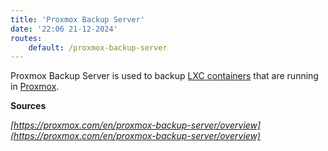 ```yaml
---
title: 'Proxmox Backup Server'
date: '22:06 21-12-2024'
routes:
    default: /proxmox-backup-server
---
```


Proxmox Backup Server is used to backup [LXC containers](/lxc) that are running in [Proxmox](/proxmox).

**Sources**

_[https://proxmox.com/en/proxmox-backup-server/overview](https://proxmox.com/en/proxmox-backup-server/overview)_